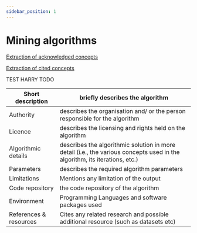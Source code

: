 ```yaml
---
sidebar_position: 1
---
```


# Mining algorithms

[Extraction of acknowledged concepts](acks.md)

[Extraction of cited concepts](cites.md)

TEST HARRY
<span className="todo">TODO</span>

| Short description  | briefly describes the algorithm |
| --- | --- |
| Authority  | describes the organisation and/ or the person responsible for the algorithm  |
| Licence  | describes the licensing and rights held on the algorithm  |
| Algorithmic details | describes the algorithmic solution in more detail (i.e., the various concepts used in the algorithm, its iterations, etc.) |
| Parameters | describes the required algorithm parameters |
| Limitations | Mentions any limitation of the output |
| Code repository | the code repository of the algorithm |
| Environment | Programming Languages and software packages used |
| References & resources | Cites any related research and possible additional resource (such as datasets etc) |






